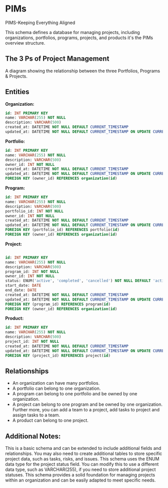 # PIMs

PIMS-Keeping Everything Aligned

This schema defines a database for managing projects, including organizations, portfolios, programs, projects, and products it's the PIMs overview structure.

## The 3 Ps of Project Management

A diagram showing the relationship between the three Portfolios, Programs & Projects.

## Entities

**Organization:**

```sql
id: INT PRIMARY KEY
name: VARCHAR(255) NOT NULL
description: VARCHAR(500)
created_at: DATETIME NOT NULL DEFAULT CURRENT_TIMESTAMP
updated_at: DATETIME NOT NULL DEFAULT CURRENT_TIMESTAMP ON UPDATE CURRENT_TIMESTAMP
```

**Portfolio:**

```sql
id: INT PRIMARY KEY
name: VARCHAR(255) NOT NULL
description: VARCHAR(500)
owner_id: INT NOT NULL
created_at: DATETIME NOT NULL DEFAULT CURRENT_TIMESTAMP
updated_at: DATETIME NOT NULL DEFAULT CURRENT_TIMESTAMP ON UPDATE CURRENT_TIMESTAMP
FOREIGN KEY (owner_id) REFERENCES organization(id)

```

**Program:**

```sql
id: INT PRIMARY KEY
name: VARCHAR(255) NOT NULL
description: VARCHAR(500)
portfolio_id: INT NOT NULL
owner_id: INT NOT NULL
created_at: DATETIME NOT NULL DEFAULT CURRENT_TIMESTAMP
updated_at: DATETIME NOT NULL DEFAULT CURRENT_TIMESTAMP ON UPDATE CURRENT_TIMESTAMP
FOREIGN KEY (portfolio_id) REFERENCES portfolio(id)
FOREIGN KEY (owner_id) REFERENCES organization(id)

```

**Project:**

```sql

id: INT PRIMARY KEY
name: VARCHAR(255) NOT NULL
description: VARCHAR(500)
program_id: INT NOT NULL
owner_id: INT NOT NULL
status: ENUM('active', 'completed', 'cancelled') NOT NULL DEFAULT 'active'
start_date: DATE
end_date: DATE
created_at: DATETIME NOT NULL DEFAULT CURRENT_TIMESTAMP
updated_at: DATETIME NOT NULL DEFAULT CURRENT_TIMESTAMP ON UPDATE CURRENT_TIMESTAMP
FOREIGN KEY (program_id) REFERENCES program(id)
FOREIGN KEY (owner_id) REFERENCES organization(id)

```

**Product:**

```sql
id: INT PRIMARY KEY
name: VARCHAR(255) NOT NULL
description: VARCHAR(500)
project_id: INT NOT NULL
created_at: DATETIME NOT NULL DEFAULT CURRENT_TIMESTAMP
updated_at: DATETIME NOT NULL DEFAULT CURRENT_TIMESTAMP ON UPDATE CURRENT_TIMESTAMP
FOREIGN KEY (project_id) REFERENCES project(id)

```

## Relationships

* An organization can have many portfolios.
* A portfolio can belong to one organization.
* A program can belong to one portfolio and be owned by one organization.
* A project can belong to one program and be owned by one organization. Further more, you can add a team to a project, add tasks to project and assign tasks to a team.
* A product can belong to one project.

## Additional Notes:

This is a basic schema and can be extended to include additional fields and relationships.
You may also need to create additional tables to store specific project data, such as tasks, risks, and issues.
This schema uses the ENUM data type for the project status field. You can modify this to use a different data type, such as VARCHAR(255), if you need to store additional project statuses.
This schema provides a solid foundation for managing projects within an organization and can be easily adapted to meet specific needs.

